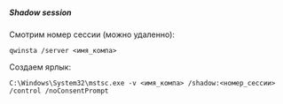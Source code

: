 ##### Shadow session
Смотрим номер сессии (можно удаленно):  
```
qwinsta /server <имя_компа>
```
Создаем ярлык:
```
C:\Windows\System32\mstsc.exe -v <имя_компа> /shadow:<номер_сессии> /control /noConsentPrompt
```